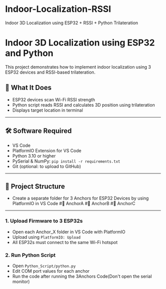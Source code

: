 # Indoor-Localization-RSSI
 Indoor 3D Localization using ESP32 + RSSI + Python Trilateration
 # Indoor 3D Localization using ESP32 and Python

This project demonstrates how to implement indoor localization using 3 ESP32 devices and RSSI-based trilateration.

## 🔧 What It Does

- ESP32 devices scan Wi-Fi RSSI strength
- Python script reads RSSI and calculates 3D position using trilateration
- Displays target location in terminal

---

## 🛠 Software Required

- VS Code
- PlatformIO Extension for VS Code
- Python 3.10 or higher
- PySerial & NumPy: `pip install -r requirements.txt`
- Git (optional: to upload to GitHub)

---

## 📁 Project Structure
- Create a separate folder for 3 Anchors for ESP32 Devices by using PlatformIO in VS Code
#📁 AnchorA
#📁 AnchorB
#📁 AnchorC
---
### 1. Upload Firmware to 3 ESP32s
- Open each Anchor_X folder in VS Code with PlatformIO
- Upload using `PlatformIO: Upload`
- All ESP32s must connect to the same Wi-Fi hotspot

### 2. Run Python Script
- Open `Python_Script/python.py`
- Edit COM port values for each anchor
- Run the code after running the 3Anchors Code(Don't open the serial monitor) 



